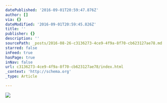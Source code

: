 ```yaml
---
datePublished: '2016-09-01T20:59:47.876Z'
author: []
via: {}
dateModified: '2016-09-01T20:59:45.826Z'
title: ''
publisher: {}
description: ''
sourcePath: _posts/2016-08-26-c3136273-4ce9-4f9a-8f70-cb623127ae78.md
starred: false
inFeed: true
hasPage: true
inNav: false
url: c3136273-4ce9-4f9a-8f70-cb623127ae78/index.html
_context: 'http://schema.org'
_type: Article

---
```

![](https://the-grid-user-content.s3-us-west-2.amazonaws.com/8a828b32-1d8d-41b1-8738-fa37606d8913.jpg)